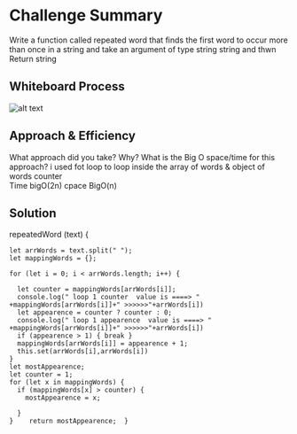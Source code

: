 # Challenge Summary
<!-- Description of the challenge -->
Write a function called repeated word that finds the first word to occur more than once in a string and take an argument of type string  string and thwn Return  string
## Whiteboard Process
<!-- Embedded whiteboard image -->
![alt text](witeboard.repeated.jpg.jpg)
## Approach & Efficiency
 What approach did you take? Why? What is the Big O space/time for this approach?
 i used fot loop to loop inside the array of words & object of words counter  
Time bigO(2n)
cpace BigO(n)
## Solution
<!-- Show how to run your code, and examples of it in action -->

repeatedWord (text) { 

    let arrWords = text.split(" ");
    let mappingWords = {};

    for (let i = 0; i < arrWords.length; i++) {

      let counter = mappingWords[arrWords[i]];
      console.log(" loop 1 counter  value is ====> " +mappingWords[arrWords[i]]+" >>>>>>"+arrWords[i])
      let appearence = counter ? counter : 0;
      console.log(" loop 1 appearence  value is ====> " +mappingWords[arrWords[i]]+" >>>>>>"+arrWords[i])
      if (appearence > 1) { break }
      mappingWords[arrWords[i]] = appearence + 1;
      this.set(arrWords[i],arrWords[i])
    }
    let mostAppearence;
    let counter = 1;
    for (let x in mappingWords) {
      if (mappingWords[x] > counter) {
        mostAppearence = x;
      
      }
    }    return mostAppearence;  }